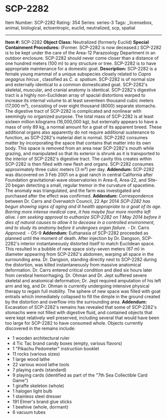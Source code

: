 # SCP-2282
Item Number: SCP-2282
Rating: 354
Series: series-3
Tags: _licensebox, animal, biological, ectoentropic, euclid, neutralized, scp, spatial

---

**Item #:** SCP-2282
**Object Class:** Neutralized (formerly Euclid)
**Special Containment Procedures:** (Former. SCP-2282 is now deceased.) SCP-2282 is to be kept under the care of the Area-12 Parazoology Department in an outdoor enclosure. SCP-2282 should never come closer than a distance of one hundred meters (100 m) to any structure or tree. SCP-2282 is to have appropriate maintenance for a domestic goat.
**Description:** SCP-2282 is a female young mammal of a unique subspecies closely related to _Capra aegagrus hircus_ , classified as _C. a. spatium_. SCP-2282 is of normal size and externally identical to a common domesticated goat. SCP-2282's skeletal, muscular, and cranial anatomy is identical.
SCP-2282's digestive tract is a highly non-Euclidean array of spacial distortions warped to increase its internal volume to at least seventeen thousand cubic meters (17,000 m³), consisting of over eight thousand (8000) separate stomachs. The digestive tract of SCP-2282 is complicated and nonlinear with seemingly no organized purpose. The total mass of SCP-2282 is at least sixteen million kilograms (16,000,000 kg), but externally appears to have a mass of only 89 kg, a normal amount for a goat of its apparent breed. These additional organs also apparently do not require additional sustenance to function, as SCP-2282's material diet is normal.
SCP-2282 consumes matter by incorporating the space that contains that matter into its own body. This space is removed from an area near SCP-2282's mouth while grazing, and manipulated so that its exterior is shrunk as it is transported to the interior of SCP-2282's digestive tract. The cavity this creates within SCP-2282 is then filled with new flesh and organs. SCP-2282 consumes approximately three cubic meters (3 m³) per day.
**Addendum:** SCP-2282 was discovered on 3 Feb 2001 on a goat ranch in central California after Foundation gravitational-wave observatories in Area-6, Area-22, and Site-20 began detecting a small, regular tremor in the curvature of spacetime. The anomaly was triangulated, and the farm was investigated and purchased after the effect was confirmed.
**Addendum:** Correspondence between Dr. Carrs and Overwatch Council, 22 Apr 2014
_SCP-2282 has begun showing signs of aging and ill health appropriate to a goat of its age. Barring more intense medical care, it has maybe four more months left alive. I am seeking approval to euthanize SCP-2282 on 1 May 2014 before it dies of natural causes to allow it to decease in a controlled environment, and to study its anatomy before it undergoes organ failure._ \- Dr. Carrs
_Approved._ \- O5-9
**Addendum:** Euthanasia of SCP-2282 proceeded as planned until the moment of death. After injection by Dr. Dangson, SCP-2282's interior instantaneously distorted itself to match Euclidean space. This resulted in a bubble of new space sixty-seven meters (67 m) in diameter appearing from SCP-2282's abdomen, warping all space in the surrounding area.
Dr. Dangson, standing directly next to SCP-2282 during the distortion, was killed instantaneously from massive anatomical deformation. Dr. Carrs entered critical condition and died six hours later from cerebral hemorrhaging. Dr. Ohman and Dr. Jept suffered severe skeletal and anatomical deformation; Dr. Jept required amputation of his left arm and leg, and Dr. Ohman is currently undergoing intensive physical therapy to regain full mobility.
The sphere of new space was filled with goat entrails which immediately collapsed to fill the dimple in the ground created by the distortion and overflow into the surrounding area.
**Addendum:** Excavation of SCP-2282's remains has revealed that some of SCP-2282's stomachs were not filled with digestive fluid, and contained objects that were kept relatively well preserved, including several that would have been too large for SCP-2282 to have consumed whole. Objects currently discovered in the remains include:
  * 1 wooden architectural ruler
  * 4 Tic Tac brand candy boxes (empty, various flavors)
  * 1 "Pikachu Pedometer" instruction booklet
  * 11 rocks (various sizes)
  * 1 large wood lathe
  * 22 various wood lathe tools
  * 7 playing cards (standard)
  * 9 playing cards (identified as part of the "7th Sea Collectible Card Game")
  * 1 giraffe skeleton (whole)
  * 1 halogen light bulb
  * 1 stainless steel dresser
  * 191 Elmer's brand glue sticks
  * 1 beehive (whole, dormant)
  * 6 vacuum tubes